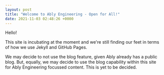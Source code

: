 ```yaml
---
layout: post
title: "Welcome to Ably Engineering - Open for All!"
date: 2021-11-03 02:48:26 +0000
---
```


Hello!

This site is incubating at the moment and we're still finding our feet in terms of how we use Jekyll and GitHub Pages.

We may decide to not use the blog feature, given Ably already has a public blog. But, equally, we may decide to use the blog capability within this site for Ably Engineering focussed content. This is yet to be decided.
